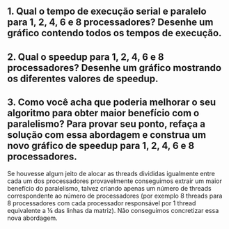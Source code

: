 ## 1. Qual o tempo de execução serial e paralelo para 1, 2, 4, 6 e 8 processadores? Desenhe um gráfico contendo todos os tempos de execução.

## 2. Qual o speedup para 1, 2, 4, 6 e 8 processadores? Desenhe um gráfico mostrando os diferentes valores de speedup.

## 3. Como você acha que poderia melhorar o seu algoritmo para obter maior benefício com o paralelismo? Para provar seu ponto, refaça a solução com essa abordagem e construa um novo gráfico de speedup para 1, 2, 4, 6 e 8 processadores.

Se houvesse algum jeito de alocar as threads divididas igualmente entre cada um dos processadores provavelmente conseguimos extrair um maior benefício do paralelismo, talvez criando apenas um número de threads correspondente ao número de processadores (por exemplo 8 threads para 8 processadores com cada processador responsável por 1 thread equivalente a ⅛ das linhas da matriz). Não conseguimos concretizar essa nova abordagem.
